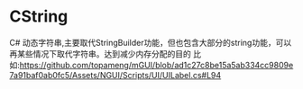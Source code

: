 # CString
C# 动态字符串,主要取代StringBuilder功能，但也包含大部分的string功能，可以再某些情况下取代字符串。达到减少内存分配的目的
比如:https://github.com/topameng/mGUI/blob/ad1c27c8be15a5ab334cc9809e7a91baf0ab0fc5/Assets/NGUI/Scripts/UI/UILabel.cs#L94
